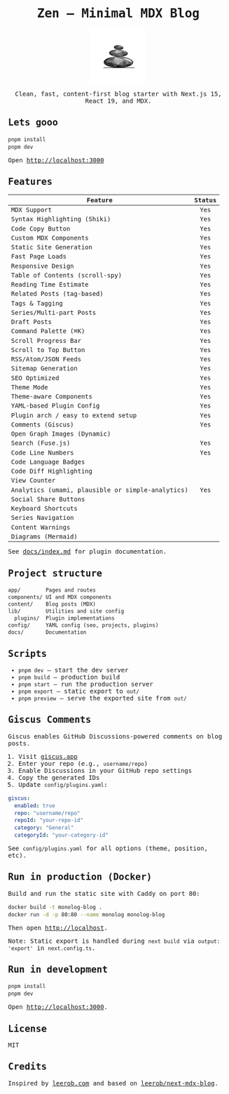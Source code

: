 <samp>

<p align="center">
  <h1 align="center">Zen — Minimal MDX Blog</h1>
</p>

<p align="center">
  <a href="https://github.com/zhravan/zen-mdx-blog"><img src="app/favicon.ico" alt="zen blogs"  align="center" width="25%" /></a>
</p>

<p align="center">
Clean, fast, content‑first blog starter with Next.js 15, React 19, and MDX.
</p>

## Lets gooo

```bash
pnpm install
pnpm dev
```

Open <http://localhost:3000>

## Features

| Feature | Status |
| --- | :---: |
| MDX Support | Yes |
| Syntax Highlighting (Shiki) | Yes |
| Code Copy Button | Yes |
| Custom MDX Components | Yes |
| Static Site Generation | Yes |
| Fast Page Loads | Yes |
| Responsive Design | Yes |
| Table of Contents (scroll-spy) | Yes |
| Reading Time Estimate | Yes |
| Related Posts (tag-based) | Yes |
| Tags & Tagging | Yes |
| Series/Multi-part Posts | Yes |
| Draft Posts | Yes |
| Command Palette (⌘K) | Yes |
| Scroll Progress Bar | Yes |
| Scroll to Top Button | Yes |
| RSS/Atom/JSON Feeds | Yes |
| Sitemap Generation | Yes |
| SEO Optimized | Yes |
| Theme Mode | Yes |
| Theme-aware Components | Yes |
| YAML-based Plugin Config | Yes |
| Plugin arch / easy to extend setup | Yes |
| Comments (Giscus) | Yes |
| Open Graph Images (Dynamic) | |
| Search (Fuse.js) | Yes |
| Code Line Numbers | Yes |
| Code Language Badges | |
| Code Diff Highlighting | |
| View Counter | |
| Analytics (umami, plausible or simple-analytics) | Yes |
| Social Share Buttons | |
| Keyboard Shortcuts | |
| Series Navigation | |
| Content Warnings | |
| Diagrams (Mermaid) | |

See [docs/index.md](docs/index.md) for plugin documentation.

## Project structure

```text
app/        Pages and routes
components/ UI and MDX components
content/    Blog posts (MDX)
lib/        Utilities and site config
  plugins/  Plugin implementations
config/     YAML config (seo, projects, plugins)
docs/       Documentation
```

## Scripts

- `pnpm dev` — start the dev server
- `pnpm build` — production build
- `pnpm start` — run the production server
- `pnpm export` — static export to `out/`
- `pnpm preview` — serve the exported site from `out/`

## Giscus Comments

Giscus enables GitHub Discussions-powered comments on blog posts.

1. Visit [giscus.app](https://giscus.app)
2. Enter your repo (e.g., `username/repo`)
3. Enable Discussions in your GitHub repo settings
4. Copy the generated IDs
5. Update `config/plugins.yaml`:

```yaml
giscus:
  enabled: true
  repo: "username/repo"
  repoId: "your-repo-id"
  category: "General"
  categoryId: "your-category-id"
```

See `config/plugins.yaml` for all options (theme, position, etc).

## Run in production (Docker)

Build and run the static site with Caddy on port 80:

```bash
docker build -t monolog-blog .
docker run -d -p 80:80 --name monolog monolog-blog
```

Then open <http://localhost>.

Note: Static export is handled during `next build` via `output: 'export'` in `next.config.ts`.

## Run in development

```bash
pnpm install
pnpm dev
```

Open <http://localhost:3000>.

## License

MIT

## Credits

Inspired by [leerob.com](https://leerob.com/) and based on
[leerob/next-mdx-blog](https://github.com/leerob/next-mdx-blog).

</samp>
